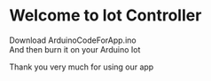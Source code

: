 # Welcome to Iot Controller

Download ArduinoCodeForApp.ino                                     
And then burn it on your Arduino Iot

Thank you very much for using our app
